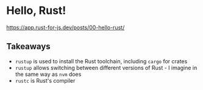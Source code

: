 # Hello, Rust!

https://app.rust-for-js.dev/posts/00-hello-rust/

## Takeaways

- `rustup` is used to install the Rust toolchain, including `cargo` for crates
- `rustup` allows switching between different versions of Rust - I imagine in
  the same way as `nvm` does
- `rustc` is Rust's compiler
